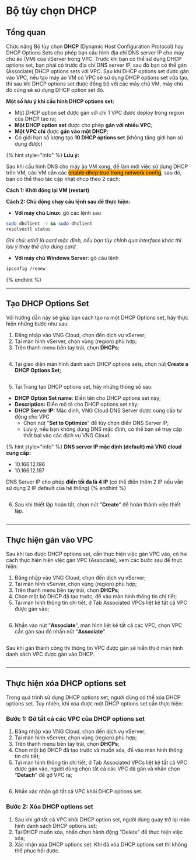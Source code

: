 # Bộ tùy chọn DHCP

## Tổng quan

Chức năng Bộ tùy chọn **DHCP** (Dynamic Host Configuration Protocol) hay DHCP Options Sets cho phép bạn cấu hình địa chỉ DNS server IP cho máy chủ ảo (VM) của vServer trong VPC. Trước khi bạn có thể sử dụng DHCP options set, bạn phải có trước địa chỉ DNS server IP, sau đó bạn có thể gán (Associate) DHCP options sets với VPC. Sau khi DHCP options set được gán vào VPC, nếu tạo máy ảo VM có VPC sẽ sử dụng DHCP options set vừa tạo, thì sau khi DHCP options set được đồng bộ với các máy chủ VM, máy chủ đó cũng sẽ sử dụng DHCP option set đó.

**Một số lưu ý khi cấu hình DHCP options set:**

* Một DHCP option set được gán với chỉ 1 VPC được deploy trong region của DHCP tạo ra;
* **Một DHCP option set** được cho phép **gán với nhiều VPC**;
* **Một VPC chỉ** được **gán vào một DHCP**;
* Có giới hạn số lượng tạo **10 DHCP options set** (không tăng giới hạn sử dụng được)

{% hint style="info" %}
**Lưu ý:**

Sau khi cấu hình DNS cho máy ảo VM xong, để làm mới việc sử dụng DHCP trên VM, các VM cần các <mark style="background-color:orange;">enable dhcp:true trong network config</mark>, sau đó, bạn có thể thao tác cập nhật dhcp theo 2 cách:

**Cách 1: Khởi động lại VM (restart)**

**Cách 2: Chủ động chạy câu lệnh sau để thực hiện:**

* **Với máy chủ Linux**: gõ các lệnh sau

```bash
sudo dhclient -r && sudo dhclient
resolvectl status
```

_Ghi chú: eth0 là card mặc định, nếu bạn tùy chỉnh qua interface khác thì lưu ý thay thế cho đúng card._

* &#x20;**Với máy chủ Windows Server**: gõ câu lệnh

```bash
ipconfig /renew
```
{% endhint %}

***

## Tạo DHCP Options Set

Với hướng dẫn này sẽ giúp bạn cách tạo ra một DHCP Options set, hãy thực hiện những bước như sau:

1. Đăng nhập vào VNG Cloud, chọn đến dịch vụ vServer;
2. Tại màn hình vServer, chọn vùng (region) phù hợp;
3. Trên thanh menu bên tay trái, chọn **DHCPs**;

<figure><img src="../../../../.gitbook/assets/image (2) (1) (1) (1) (1) (1) (1) (1) (1) (1) (1) (1) (1) (1) (1) (1).png" alt=""><figcaption></figcaption></figure>

4. Tại giao diện màn hình danh sách DHCP options sets, chọn nút **Create a DHCP Options Set**;

<figure><img src="../../../../.gitbook/assets/image (4) (2).png" alt=""><figcaption></figcaption></figure>

5. Tại Trang tạo DHCP options set, hãy những thông số sau:

* **DHCP Option Set name**: Điền tên cho DHCP options set này;
* **Description:** Điền mô tả cho DHCP options set này;
* **DHCP Server IP:** Mặc định, VNG Cloud DNS Server được cung cấp tự động cho VPC
  * Chọn nút "**Set to Optimize**" để tùy chọn điền DNS Server IP;
  * Lưu ý, nếu bạn không dùng DNS mặc định, có thể bạn sẽ truy cập thất bại vào các dịch vụ VNG Cloud.

{% hint style="info" %}
**DNS server IP mặc định (default) mà VNG cloud cung cấp:**

* 10.166.12.196
* 10.166.12.197

DNS Server IP cho phép **điền tối đa là 4 IP** (có thể điền thêm 2 IP nếu vẫn sử dụng 2 IP default của hệ thống)
{% endhint %}

<figure><img src="../../../../.gitbook/assets/image (5) (2).png" alt=""><figcaption></figcaption></figure>

6. Sau khi thiết lập hoàn tất, chọn nút "**Create**" để hoàn thành việc thiết lập.

<figure><img src="../../../../.gitbook/assets/image (6) (2).png" alt=""><figcaption></figcaption></figure>

***

## Thực hiện gán vào VPC

Sau khi tạo được DHCP options set, cần thực hiện việc gán VPC vào, có hai cách thực hiện hiện việc gán VPC (Associate), xem các bước sau để thực hiện:

1. Đăng nhập vào VNG Cloud, chọn đến dịch vụ vServer;
2. Tại màn hình vServer, chọn vùng (region) phù hợp;
3. Trên thanh menu bên tay trái, chọn **DHCPs**;
4. Chọn một bộ DHCP đã tạo trước, để vào màn hình thông tin chi tiết;
5. Tại màn hình thông tin chi tiết, ở Tab Associated VPCs liệt kê tất cả VPC được gán vào;

<figure><img src="../../../../.gitbook/assets/image (7) (2).png" alt=""><figcaption></figcaption></figure>

6. Nhấn vào nút "**Associate**", màn hình liệt kê tất cả các VPC, chọn VPC cần gán sau đó nhấn nút "**Associate**".&#x20;

<figure><img src="../../../../.gitbook/assets/image (9) (2).png" alt=""><figcaption></figcaption></figure>

Sau khi gán thành công thì thông tin VPC được gán sẽ hiển thị ở màn hình danh sách VPC được gán vào DHCP.

<figure><img src="../../../../.gitbook/assets/image (10) (2).png" alt=""><figcaption></figcaption></figure>

***

## Thực hiện xóa DHCP options set

Trong quá trình sử dụng DHCP options set, người dùng có thể xóa DHCP options set. Tuy nhiên, khi xóa được một DHCP options set cần thực hiện:

### Bước 1: Gỡ tất cả các VPC của DHCP options set

1. Đăng nhập vào VNG Cloud, chọn đến dịch vụ vServer;
2. Tại màn hình vServer, chọn vùng (region) phù hợp;
3. Trên thanh menu bên tay trái, chọn **DHCPs**;
4. Chọn một bộ DHCP đã tạo trước và muốn xóa, để vào màn hình thông tin chi tiết;
5. Tại màn hình thông tin chi tiết, ở Tab Associated VPCs liệt kê tất cả VPC được gán vào, người dùng chọn tất cả các VPC đã gán và nhấn chọn "**Detach**"  để gỡ VPC ra;

<figure><img src="../../../../.gitbook/assets/image (1) (1) (1) (1) (1) (1) (1) (1) (1) (1) (1) (1) (1) (1) (1) (1) (1) (1) (1).png" alt=""><figcaption></figcaption></figure>

6. Nhấn xác nhận gỡ tất cả VPC khỏi DHCP options set.

### Bước 2: Xóa DHCP options set

1. Sau khi gỡ tất cả VPC khỏi DHCP option set, người dùng quay trở lại màn hình danh sách DHCP options set;
2. Tại DHCP muốn xóa, nhấn chọn hành động "Delete" để thực hiện việc xóa;
3. Xác nhận xóa DHCP options set. Khi đã xóa DHCP options set thì không thể phục hồi được.

<figure><img src="../../../../.gitbook/assets/image (12) (2).png" alt=""><figcaption></figcaption></figure>

